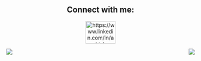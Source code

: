 <h2 align="center">Connect with me:</h2>
<p align="center">
<a href="https://www.linkedin.com/in/ashish-sonkaria-074189235/" target="blank"><img align="center" src="https://raw.githubusercontent.com/rahuldkjain/github-profile-readme-generator/master/src/images/icons/Social/linked-in-alt.svg" alt="https://www.linkedin.com/in/ashish-sonkaria-074189235/" height="60" width="80" /></a>

</p>


<!-- Profiles Viewa and Visitor Views -->
<div align="center">

<img align="right" src="https://visitor-badge.laobi.icu/badge?page_id=ashish2024">
<img align="left" src="https://komarev.com/ghpvc/?username=ashish2024&style=flat-square)">
</div>


<br>
<br>
